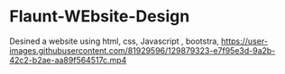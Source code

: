 # Flaunt-WEbsite-Design
Desined a website using html, css, Javascript , bootstra,
https://user-images.githubusercontent.com/81929596/129879323-e7f95e3d-9a2b-42c2-b2ae-aa89f564517c.mp4
